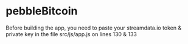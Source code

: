 # pebbleBitcoin

Before building the app, you need to paste your streamdata.io token & private key in the file src/js/app.js on lines 130 & 133
